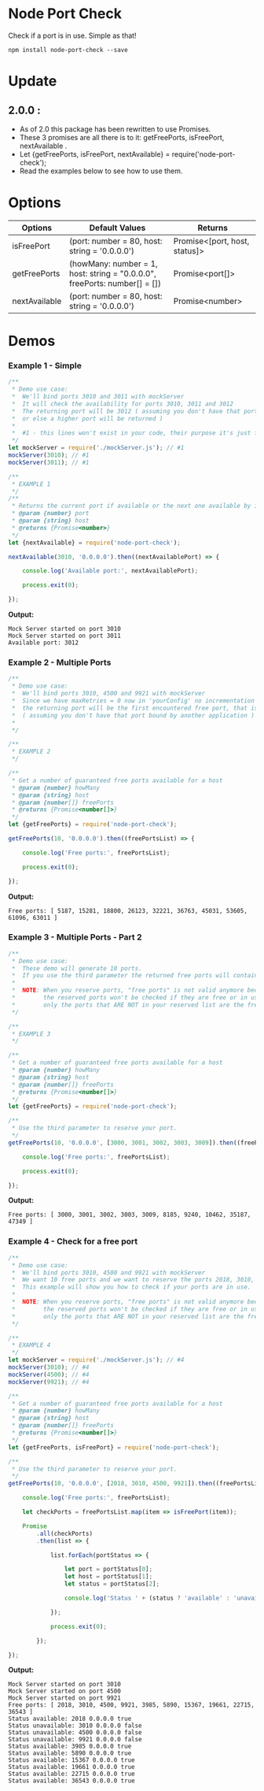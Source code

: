 # Node Port Check

Check if a port is in use. Simple as that!

```
npm install node-port-check --save
```

# Update

2.0.0 :
----------------
- As of 2.0 this package has been rewritten to use Promises.
- These 3 promises are all there is to it: getFreePorts, isFreePort, nextAvailable .
- Let {getFreePorts, isFreePort, nextAvailable} = require('node-port-check');
- Read the examples below to see how to use them.




# Options
**Options** | **Default Values** | **Returns**
------- | -------------- | -----------
isFreePort | (port: number = 80, host: string = '0.0.0.0') | Promise\<[port, host, status]\>
getFreePorts | (howMany: number = 1, host: string = "0.0.0.0", freePorts: number[] = []) | Promise\<port[]\>
nextAvailable | (port: number = 80, host: string = '0.0.0.0') | Promise\<number\>

# Demos

### Example 1 - Simple

```javascript
/**
 * Demo use case:
 *  We'll bind ports 3010 and 3011 with mockServer
 *  It will check the availability for ports 3010, 3011 and 3012
 *  The returning port will be 3012 ( assuming you don't have that port bound by another application
 *  or else a higher port will be returned )
 *
 *  #1 - this lines won't exist in your code, their purpose it's just for testing
 */
let mockServer = require('./mockServer.js'); // #1
mockServer(3010); // #1
mockServer(3011); // #1

/**
 * EXAMPLE 1
 */
/**
 * Returns the current port if available or the next one available by incrementing the port
 * @param {number} port
 * @param {string} host
 * @returns {Promise<number>}
 */
let {nextAvailable} = require('node-port-check');

nextAvailable(3010, '0.0.0.0').then((nextAvailablePort) => {

    console.log('Available port:', nextAvailablePort);

    process.exit(0);

});
```

**Output:**
```
Mock Server started on port 3010
Mock Server started on port 3011
Available port: 3012
```


### Example 2 - Multiple Ports

```javascript
/**
 * Demo use case:
 *  We'll bind ports 3010, 4500 and 9921 with mockServer
 *  Since we have maxRetries = 0 now in 'yourConfig' no incrementation will be done ( see example 3 for multiple ports and maxRetries > 0 )
 *  the returning port will be the first encountered free port, that is 5195
 *  ( assuming you don't have that port bound by another application )
 *
 */

/**
 * EXAMPLE 2
 */

/**
 * Get a number of guaranteed free ports available for a host
 * @param {number} howMany
 * @param {string} host
 * @param {number[]} freePorts
 * @returns {Promise<number[]>}
 */
let {getFreePorts} = require('node-port-check');

getFreePorts(10, '0.0.0.0').then((freePortsList) => {

    console.log('Free ports:', freePortsList);

    process.exit(0);

});

```

**Output:**
```
Free ports: [ 5187, 15281, 18800, 26123, 32221, 36763, 45031, 53605, 61096, 63011 ]

```

### Example 3 - Multiple Ports - Part 2

```javascript
/**
 * Demo use case:
 *  These demo will generate 10 ports.
 *  If you use the third parameter the returned free ports will contain the reserved list of ports.
 *
 *  NOTE: When you reserve ports, "free ports" is not valid anymore because
 *        the reserved ports won't be checked if they are free or in use,
 *        only the ports that ARE NOT in your reserved list are the free ports.
 */

/**
 * EXAMPLE 3
 */

/**
 * Get a number of guaranteed free ports available for a host
 * @param {number} howMany
 * @param {string} host
 * @param {number[]} freePorts
 * @returns {Promise<number[]>}
 */
let {getFreePorts} = require('node-port-check');

/**
 * Use the third parameter to reserve your port.
 */
getFreePorts(10, '0.0.0.0', [3000, 3001, 3002, 3003, 3009]).then((freePortsList) => {

    console.log('Free ports:', freePortsList);

    process.exit(0);

});
```

**Output:**
```
Free ports: [ 3000, 3001, 3002, 3003, 3009, 8185, 9240, 10462, 35187, 47349 ]
```

### Example 4 - Check for a free port

```javascript
/**
 * Demo use case:
 *  We'll bind ports 3010, 4500 and 9921 with mockServer
 *  We want 10 free ports and we want to reserve the ports 2018, 3010, 4500 and 9921
 *  This example will show you how to check if your ports are in use.
 *
 *  NOTE: When you reserve ports, "free ports" is not valid anymore because
 *        the reserved ports won't be checked if they are free or in use,
 *        only the ports that ARE NOT in your reserved list are the free ports.
 */

/**
 * EXAMPLE 4
 */
let mockServer = require('./mockServer.js'); // #4
mockServer(3010); // #4
mockServer(4500); // #4
mockServer(9921); // #4

/**
 * Get a number of guaranteed free ports available for a host
 * @param {number} howMany
 * @param {string} host
 * @param {number[]} freePorts
 * @returns {Promise<number[]>}
 */
let {getFreePorts, isFreePort} = require('node-port-check');

/**
 * Use the third parameter to reserve your port.
 */
getFreePorts(10, '0.0.0.0', [2018, 3010, 4500, 9921]).then((freePortsList) => {

    console.log('Free ports:', freePortsList);

    let checkPorts = freePortsList.map(item => isFreePort(item));

    Promise
        .all(checkPorts)
        .then(list => {

            list.forEach(portStatus => {

                let port = portStatus[0];
                let host = portStatus[1];
                let status = portStatus[2];

                console.log('Status ' + (status ? 'available' : 'unavailable') + ':', port, host, status);

            });

            process.exit(0);

        });

});
```

**Output:**
```
Mock Server started on port 3010
Mock Server started on port 4500
Mock Server started on port 9921
Free ports: [ 2018, 3010, 4500, 9921, 3985, 5890, 15367, 19661, 22715, 36543 ]
Status available: 2018 0.0.0.0 true
Status unavailable: 3010 0.0.0.0 false
Status unavailable: 4500 0.0.0.0 false
Status unavailable: 9921 0.0.0.0 false
Status available: 3985 0.0.0.0 true
Status available: 5890 0.0.0.0 true
Status available: 15367 0.0.0.0 true
Status available: 19661 0.0.0.0 true
Status available: 22715 0.0.0.0 true
Status available: 36543 0.0.0.0 true
```